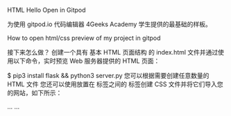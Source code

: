 HTML Hello
Open in Gitpod

为使用 gitpod.io 代码编辑器 4Geeks Academy 学生提供的最基础的样板。

How to open html/css preview of my project in gitpod

接下来怎么做？
创建一个具有 基本 HTML 页面结构 的 index.html 文件并通过使用以下命令，实时预览 Web 服务器提供的 HTML 页面：

$ pip3 install flask && python3 server.py
您可以根据需要创建任意数量的 HTML 文件
您还可以使用放置在 <head></head> 标签之间的 <link> 标签创建 CSS 文件并将它们导入您的网站，如下所示：
<head>
  ...
  <link rel="stylesheet" type="text/css" href="styles.css">
  ...
</head>
